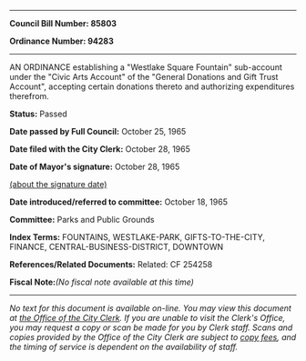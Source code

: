 

********

**Council Bill Number: 85803**
   
**Ordinance Number: 94283**
********

 AN ORDINANCE establishing a "Westlake Square Fountain" sub-account under the "Civic Arts Account" of the "General Donations and Gift Trust Account", accepting certain donations thereto and authorizing expenditures therefrom.

**Status:** Passed
   
**Date passed by Full Council:** October 25, 1965
   
**Date filed with the City Clerk:** October 28, 1965
   
**Date of Mayor's signature:** October 28, 1965
   
[(about the signature date)](/~public/approvaldate.htm)
   
   
   
**Date introduced/referred to committee:** October 18, 1965
   
**Committee:** Parks and Public Grounds
   
   
**Index Terms:** FOUNTAINS, WESTLAKE-PARK, GIFTS-TO-THE-CITY, FINANCE, CENTRAL-BUSINESS-DISTRICT, DOWNTOWN

**References/Related Documents:** Related: CF 254258

**Fiscal Note:**_(No fiscal note available at this time)_
********

_No text for this document is available on-line. You may view this document at [the Office of the City Clerk](http://www.seattle.gov/leg/clerk/contactUs.htm). If you are unable to visit the Clerk's Office, you may request a copy or scan be made for you by Clerk staff. Scans and copies provided by the Office of the City Clerk are subject to [copy fees](http://clerk.seattle.gov/~public/clerkfees.htm), and the timing of service is dependent on the availability of staff._


